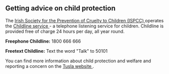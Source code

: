 ##  Getting advice on child protection

The [ Irish Society for the Prevention of Cruelty to Children (ISPCC)
](http://www.ispcc.ie/) operates the [ Childline service
](http://www.childline.ie/) \- a telephone listening service for children.
Childline is provided free of charge 24 hours per day, all year round.

**Freephone Childline:** 1800 666 666

**Freetext Childline:** Text the word "Talk" to 50101

You can find more information about child protection and welfare and reporting
a concern on the [ Tusla website ](https://www.tusla.ie/) .
